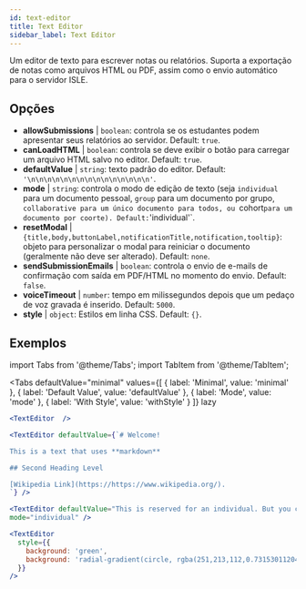 ```yaml
---
id: text-editor
title: Text Editor
sidebar_label: Text Editor
---
```


Um editor de texto para escrever notas ou relatórios. Suporta a exportação de notas como arquivos HTML ou PDF, assim como o envio automático para o servidor ISLE.

## Opções

* __allowSubmissions__ | `boolean`: controla se os estudantes podem apresentar seus relatórios ao servidor. Default: `true`.
* __canLoadHTML__ | `boolean`: controla se deve exibir o botão para carregar um arquivo HTML salvo no editor. Default: `true`.
* __defaultValue__ | `string`: texto padrão do editor. Default: `'\n\n\n\n\n\n\n\n\n\n\n\n\n\n\n'`.
* __mode__ | `string`: controla o modo de edição de texto (seja `individual` para um documento pessoal, `group` para um documento por grupo, `collaborative para um único documento para todos, ou `cohort` para um documento por coorte). Default: `'individual'`.
* __resetModal__ | `{title,body,buttonLabel,notificationTitle,notification,tooltip}`: objeto para personalizar o modal para reiniciar o documento (geralmente não deve ser alterado). Default: `none`.
* __sendSubmissionEmails__ | `boolean`: controla o envio de e-mails de confirmação com saída em PDF/HTML no momento do envio. Default: `false`.
* __voiceTimeout__ | `number`: tempo em milissegundos depois que um pedaço de voz gravada é inserido. Default: `5000`.
* __style__ | `object`: Estilos em linha CSS. Default: `{}`.


## Exemplos

import Tabs from '@theme/Tabs';
import TabItem from '@theme/TabItem';

<Tabs
    defaultValue="minimal"
    values={[
        { label: 'Minimal', value: 'minimal' },
        { label: 'Default Value', value: 'defaultValue' },
        { label: 'Mode', value: 'mode' },
        { label: 'With Style', value: 'withStyle' }
    ]}
    lazy
>

<TabItem value="minimal">

```jsx live
<TextEditor  />
```

</TabItem>

<TabItem value="defaultValue">

```jsx live
<TextEditor defaultValue={`# Welcome!

This is a text that uses **markdown**

## Second Heading Level

[Wikipedia Link](https://https://www.wikipedia.org/).
`} />
```

</TabItem>

<TabItem value="mode">

```jsx live
<TextEditor defaultValue="This is reserved for an individual. But you can also allow groups, students cohorts, or everybody to join in and work collaboratively (setting the mode option will only have an effect in a live lesson, not this preview)." 
mode="individual" />
```

</TabItem>

<TabItem value="withStyle">

```jsx live
<TextEditor  
  style={{ 
    background: 'green',
    background: 'radial-gradient(circle, rgba(251,213,112,0.7315301120448179) 0%,rgba(83,199,14,0.4514180672268907) 100%)' 
  }}
/>
```

</TabItem>

</Tabs>
